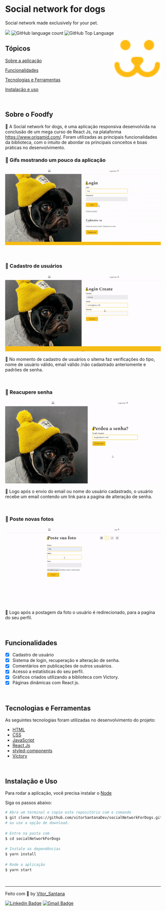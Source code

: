 # Social network for dogs

<p>Social network made exclusively for your pet.</p>

<p>
  <img src="https://img.shields.io/badge/made%20by-Vitor%20Santana-fb1?style=flat-square">
  <img alt="GitHub language count" src="https://img.shields.io/github/languages/count/vitorSantanaDev/socialNetworkForDogs?color=fb1&style=flat-square">
  <img alt="GitHub Top Language" src="https://img.shields.io/github/languages/top/vitorSantanaDev/socialNetworkForDogs?color=fb1&style=flat-square">
</p>

<img align="right" src="src/Assets/dogs-footer-fb.svg" height="120">

## Tópicos 

[Sobre a aplicação](#sobre-o-foodfy)

[Funcionalidades](#funcionalidades)

[Tecnologias e Ferramentas](#tecnologias-e-ferramentas)

[Instalação e uso](#instalação-e-uso)


<br>

## Sobre o Foodfy

🐶 A Social network for dogs, é uma aplicação responsiva  desenvolvida na conclusão de um mega curso de React Js, na plataforma https://www.origamid.com/.  Foram utilizadas as principais funcionalidades da biblioteca, com o intuito de abordar os principais conceitos e boas práticas no desenvolvimento. 

<h3 align="left">🦴 Gifs mostrando um pouco da aplicação</h3>
<p align="center">
  <img src="src/video/ezgif.com-gif-maker (1).gif" alt="as principai funcionalidades">
</p>

<br>

<h3 align="letf">🦴 Cadastro de usuários</h3>
<p align="center">
  <img src="src/video/ezgif.com-gif-maker2.gif" alt="página de cadastro">
</p>

  🐶 No momento de cadastro de usuários o sitema faz verificações do tipo, nome de usuário válido, email válido /não cadastrado anteriomente e padrões de senha.

<br>

<h3 align="left">🦴 Reacupere senha</h3>
<p align="center">
  <img src="src/video/ezgif.com-gif-maker3.gif" alt="página de recuperar senha">
</p>

🐶 Logo após o envio do email ou nome do usuário cadastrado, o usuário recebe um email contendo um link para a pagína de alteração de senha.

<br>

<h3 align="left">🦴 Poste novas fotos</h3>
<p align="center">
  <img src="src/video/ezgif.com-gif-maker4.gif" alt="página de novas fotos">
</p>

🐶 Logo após a postagem da foto o usuário é redirecionado, para a pagína do seu perfil.

<br>

## Funcionalidades

- [X] Cadastro de usuário
- [X] Sistema de login, recuperação e alteração de senha.
- [X] Comentários em publicações de outros usuários.
- [X] Acesso a estatísticas do seu perfil.
- [x] Gráficos criados utilizando a biblioteca com Victory.
- [X] Páginas dinâmicas com React js.

<br>

## Tecnologias e Ferramentas

As seguintes tecnologias foram utilizadas no desenvolvimento do projeto:

- [HTML](https://devdocs.io/html/)
- [CSS](https://devdocs.io/css/)
- [JavaScript](https://devdocs.io/javascript/)
- [React Js](https://devdocs.io/Reactjs/)
- [styled-components](https://devdocs.io/styled-components/)
- [Victory](https://devdocs.io/Victory/)

<br>

## Instalação e Uso

Para rodar a aplicação, você precisa instalar o [Node](https://nodejs.org/en/)

Siga os passos abaixo:

```bash
# Abra um terminal e copie este repositório com o comando
$ git clone https://github.com/vitorSantanaDev/socialNetworkForDogs.git
# ou use a opção de download.

# Entre na pasta com 
$ cd socialNetworkForDogs

# Instale as dependências
$ yarn install

# Rode a aplicação
$ yarn start
```

<br>

---

Feito com :yellow_heart: by [Vitor_Santana](https://github.com/vitorSantanaDev)

[![Linkedin Badge](https://img.shields.io/badge/-Vitor%20Santana-blue?style=flat-square&logo=Linkedin&logoColor=white&link=https://www.linkedin.com/in/vitor-santana-bbb607217/)](https://www.linkedin.com/in/vitor-santana-bbb607217/) 
[![Gmail Badge](https://img.shields.io/badge/-vitorsantana.developer@gmail-c14438?style=flat-square&logo=Gmail&logoColor=white&link=mailto:vitorsantana.developer@gmail)](mailto:vitorsantana.developer@gmail)
